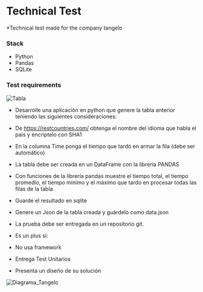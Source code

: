 # Technical Test
*Technical test made for the company tangelo
### Stack 

* Python 
* Pandas
* SQLite
### Test requirements

![Tabla](https://user-images.githubusercontent.com/62122521/172021432-7a38dce8-d48f-4bf2-98f2-3fb8fd625aa1.png)

* Desarrolle una aplicación en python que genere la tabla anterior teniendo las siguientes consideraciones:


* De https://restcountries.com/ obtenga el nombre del idioma que habla el país y encriptelo con SHA1 

* En la columna Time ponga el tiempo que tardó en armar la fila (debe ser automático)

* La tabla debe ser creada en un DataFrame con la librería PANDAS 

* Con funciones de la librería pandas muestre el tiempo total, el tiempo promedio, el tiempo mínimo y el máximo que tardo en procesar todas las filas de la tabla

* Guarde el resultado en sqlite

* Genere un Json de la tabla creada y guárdelo como data.json

* La prueba debe ser entregada en un repositorio git.

* Es un plus si:
* No usa framework
* Entrega Test Unitarios
* Presenta un diseño de su solución

![Diagrama_Tangelo](https://user-images.githubusercontent.com/62122521/172021275-c80b2602-532a-4d7d-99e2-98051b2ae11e.jpg)
